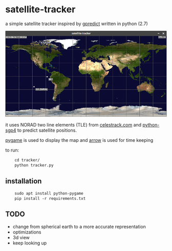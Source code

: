 # satellite-tracker

a simple satellite tracker inspired by [gpredict][1] written in python (2.7)

![screenshot](./images/screenshot.png "screenshot")

it uses NORAD two line elements (TLE) from [celestrack.com][2] 
and [python-sgp4][3] to predict satellite positions. 

[pygame][4] is used to display the map and [arrow][5] is used for time keeping

to run:

        cd tracker/
        python tracker.py

## installation

        sudo apt install python-pygame
        pip install -r requirements.txt

## TODO

- change from spherical earth to a more accurate representation
- optimizations
- 3d view
- keep looking up
	
[1]: http://gpredict.oz9aec.net/
[2]: http://celestrak.com/SpaceTrack/
[3]: https://pypi.python.org/pypi/sgp4/
[4]: http://pygame.org
[5]: https://github.com/crsmithdev/arrow

